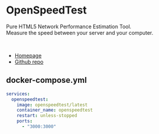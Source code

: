 # OpenSpeedTest
Pure HTML5 Network Performance Estimation Tool.<br>
Measure the speed between your server and your computer.

<br>

- [Homepage](http://openspeedtest.com)
- [Github repo](https://github.com/openspeedtest/Speed-Test)


## docker-compose.yml
```yml
services:
  openspeedtest:
    image: openspeedtest/latest
    container_name: openspeedtest
    restart: unless-stopped
    ports:
      - "3000:3000"
```
